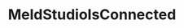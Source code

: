 ---
name: MeldStudioIsConnected
title: MeldStudioIsConnected
description: Checks if a configured Meld Studio instance is connected
parameters:
  - name: connectionIdx
    type: number
    default: -1
    description: Enter the connection index number (`-1` is a fallback for the `Default` connection)
version: 0.2.5
---